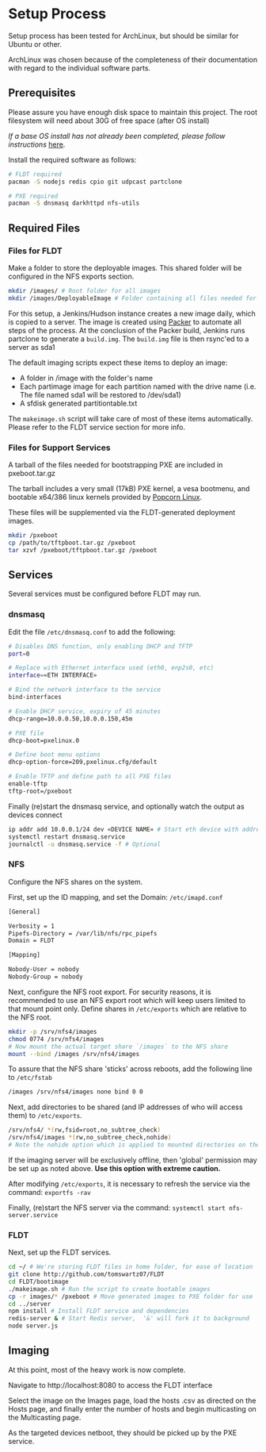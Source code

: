 # Setup Process

Setup process has been tested for ArchLinux, but should be similar for Ubuntu or other.

ArchLinux was chosen because of the completeness of their documentation with regard to the individual software parts.

## Prerequisites

Please assure you have enough disk space to maintain this project.
The root filesystem will need about 30G of free space (after OS install)

*If a base OS install has not already been completed, please follow instructions* [here](https://wiki.archlinux.org/index.php/Beginners_Guide).

Install the required software as follows:

```bash
# FLDT required
pacman -S nodejs redis cpio git udpcast partclone

# PXE required
pacman -S dnsmasq darkhttpd nfs-utils
```

## Required Files

### Files for FLDT
Make a folder to store the deployable images. This shared folder will be configured in the NFS exports section.
```bash
mkdir /images/ # Root folder for all images
mkdir /images/DeployableImage # Folder containing all files needed for DeployableImage's image
```
For this setup, a Jenkins/Hudson instance creates a new image daily, which is copied to a server.
The image is created using [Packer](http://packer.io) to automate all steps of the process.
At the conclusion of the Packer build, Jenkins runs partclone to generate a `build.img`.
The `build.img` file is then rsync'ed to a server as sda1

The default imaging scripts expect these items to deploy an image:

* A folder in /image with the folder's name
* Each partimage image for each partition named with the drive name (i.e. The file named sda1 will be restored to /dev/sda1)
* A sfdisk generated partitiontable.txt

The `makeimage.sh` script will take care of most of these items automatically. Please refer to the FLDT service section for more info.

### Files for Support Services
A tarball of the files needed for bootstrapping PXE are included in pxeboot.tar.gz

The tarball includes a very small (17kB) PXE kernel, a vesa bootmenu, and bootable x64/386 linux kernels provided by [Popcorn Linux](http://www.popcornlinux.org/).

These files will be supplemented via the FLDT-generated deployment images.
```bash
mkdir /pxeboot
cp /path/to/tftpboot.tar.gz /pxeboot
tar xzvf /pxeboot/tftpboot.tar.gz /pxeboot
```

## Services

Several services must be configured before FLDT may run.

### dnsmasq
Edit the file `/etc/dnsmasq.conf` to add the following:
```bash
# Disables DNS function, only enabling DHCP and TFTP
port=0

# Replace with Ethernet interface used (eth0, enp2s0, etc)
interface=«ETH INTERFACE»

# Bind the network interface to the service
bind-interfaces

# Enable DHCP service, expiry of 45 minutes
dhcp-range=10.0.0.50,10.0.0.150,45m

# PXE file
dhcp-boot=pxelinux.0

# Define boot menu options
dhcp-option-force=209,pxelinux.cfg/default

# Enable TFTP and define path to all PXE files
enable-tftp
tftp-root=/pxeboot
```
Finally (re)start the dnsmasq service, and optionally watch the output as devices connect
```bash
ip addr add 10.0.0.1/24 dev «DEVICE NAME» # Start eth device with address for PXE booting
systemctl restart dnsmasq.service
journalctl -u dnsmasq.service -f # Optional
```

### NFS
Configure the NFS shares on the system.

First, set up the ID mapping, and set the Domain: `/etc/imapd.conf`
```bash
[General]

Verbosity = 1
Pipefs-Directory = /var/lib/nfs/rpc_pipefs
Domain = FLDT

[Mapping]

Nobody-User = nobody
Nobody-Group = nobody
```

Next, configure the NFS root export. For security reasons, it is recommended to use an NFS export root which will keep users limited to that mount point only.
Define shares in `/etc/exports` which are relative to the NFS root.

```bash
mkdir -p /srv/nfs4/images
chmod 0774 /srv/nfs4/images
# Now mount the actual target share `/images` to the NFS share
mount --bind /images /srv/nfs4/images
```

To assure that the NFS share 'sticks' across reboots, add the following line to `/etc/fstab`
```bash
/images /srv/nfs4/images none bind 0 0
```

Next, add directories to be shared (and IP addresses of who will access them) to `/etc/exports`.

```bash
/srv/nfs4/ *(rw,fsid=root,no_subtree_check)
/srv/nfs4/images *(rw,no_subtree_check,nohide)
# Note the nohide option which is applied to mounted directories on the file system.
```
If the imaging server will be exclusively offline, then 'global' permission may be set up as noted above. **Use this option with extreme caution.**

After modifying `/etc/exports`, it is necessary to refresh the service via the command: `exportfs -rav`

Finally, (re)start the NFS server via the command: `systemctl start nfs-server.service`

### FLDT
Next, set up the FLDT services.
```bash
cd ~/ # We're storing FLDT files in home folder, for ease of location
git clone http://github.com/tomswartz07/FLDT
cd FLDT/bootimage
./makeimage.sh # Run the script to create bootable images
cp -r images/* /pxeboot # Move generated images to PXE folder for use
cd ../server
npm install # Install FLDT service and dependencies
redis-server & # Start Redis server,  '&' will fork it to background
node server.js
```

## Imaging
At this point, most of the heavy work is now complete.

Navigate to http://localhost:8080 to access the FLDT interface

Select the image on the Images page, load the hosts .csv as directed on the Hosts page, and finally enter the number of hosts and begin multicasting on the Multicasting page.

As the targeted devices netboot, they should be picked up by the PXE service.
